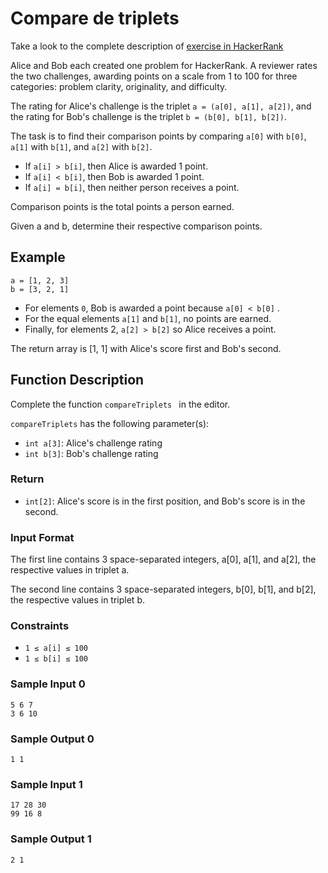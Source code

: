 # Compare de triplets

Take a look to the complete description of [exercise in HackerRank](https://www.hackerrank.com/challenges/compare-the-triplets)

Alice and Bob each created one problem for HackerRank. A reviewer rates the two challenges, awarding points on a scale from 1 to 100 for three categories: problem clarity, originality, and difficulty.

The rating for Alice's challenge is the triplet `a = (a[0], a[1], a[2])`, and the rating for Bob's challenge is the triplet `b = (b[0], b[1], b[2])`.

The task is to find their comparison points by comparing `a[0]` with `b[0]`, `a[1]` with `b[1]`, and `a[2]` with `b[2]`.

* If `a[i] > b[i]`, then Alice is awarded 1 point.
* If `a[i] < b[i]`, then Bob is awarded 1 point.
* If `a[i] = b[i]`, then neither person receives a point.

Comparison points is the total points a person earned.

Given a and b, determine their respective comparison points.

## Example

```
a = [1, 2, 3]
b = [3, 2, 1]
```

* For elements `0`, Bob is awarded a point because `a[0] < b[0]` .
* For the equal elements `a[1]` and `b[1]`, no points are earned.
* Finally, for elements 2, `a[2] > b[2]` so Alice receives a point.

The return array is [1, 1] with Alice's score first and Bob's second.

## Function Description

Complete the function `compareTriplets ` in the editor.

`compareTriplets` has the following parameter(s):

* `int a[3]`: Alice's challenge rating
* `int b[3]`: Bob's challenge rating

### Return

* `int[2]`: Alice's score is in the first position, and Bob's score is in the second.

### Input Format

The first line contains 3 space-separated integers, a[0], a[1], and a[2], the respective values in triplet a.

The second line contains 3 space-separated integers, b[0], b[1], and b[2], the respective values in triplet b.

### Constraints

* ```1 ≤ a[i] ≤ 100```
* ```1 ≤ b[i] ≤ 100```

### Sample Input 0

```
5 6 7
3 6 10
```

### Sample Output 0

```
1 1
```

### Sample Input 1

```
17 28 30
99 16 8
```

### Sample Output 1

```
2 1
```
